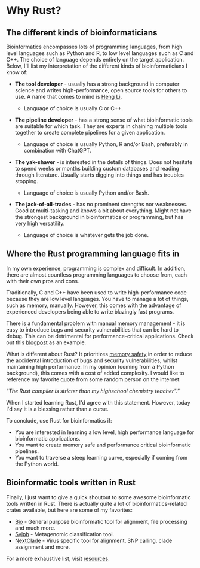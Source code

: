 # Why Rust?

## The different kinds of bioinformaticians
Bioinformatics encompasses lots of programming languages, from high level languages such as Python and R, to low level languages such as C and C++. The choice of language depends entirely on the target application. Below, I'll list my interpretation of the different kinds of bioinformaticians I know of:

- **The tool developer** - usually has a strong background in computer science and writes high-performance, open source tools for others to use. A name that comes to mind is [Heng Li](https://github.com/lh3).
    - Language of choice is usually C or C++.

- **The pipeline developer** - has a strong sense of what bioinformatic tools are suitable for which task. They are experts in chaining multiple tools together to create complete pipelines for a given application.
    - Language of choice is usually Python, R and/or Bash, preferably in combination with ChatGPT.

- **The yak-shaver** - is interested in the details of things. Does not hesitate to spend weeks or months building custom databases and reading through literature. Usually starts digging into things and has troubles stopping.
    - Language of choice is usually Python and/or Bash.

- **The jack-of-all-trades** - has no prominent strengths nor weaknesses. Good at multi-tasking and knows a bit about everything. Might not have the strongest background in bioinformatics or programming, but has very high versatility.
    - Language of choice is whatever gets the job done.

## Where the Rust programming language fits in
In my own experience, programming is complex and difficult. In addition, there are almost countless programming languages to choose from, each with their own pros and cons.

Traditionally, C and C++ have been used to write high-performance code because they are low level languages. You have to manage a lot of things, such as memory, manually. However, this comes with the advantage of experienced developers being able to write blazingly fast programs.

There is a fundamental problem with manual memory management - it is easy to introduce bugs and security vulnerabilities that can be hard to debug. This can be detrimental for performance-critical applications. Check out this [blogpost](https://security.googleblog.com/2024/10/safer-with-google-advancing-memory.html) as an example.

What is different about Rust? It prioritizes [memory safety](https://doc.rust-lang.org/nomicon/meet-safe-and-unsafe.html) in order to reduce the accidental introduction of bugs and security vulnerabilities, whilst maintaining high performance. In my opinion (coming from a Python background), this comes with a cost of added complexity. I would like to reference my favorite quote from some random person on the internet:

<q><em>The Rust compiler is stricter than my highschool chemistry teacher".</em></q>

When I started learning Rust, I'd agree with this statement. However, today I'd say it is a blessing rather than a curse.

To conclude, use Rust for bioinformatics if:
- You are interested in learning a low level, high performance language for bioinformatic applications.
- You want to create memory safe and performance critical bioinformatic pipelines.
- You want to traverse a steep learning curve, especially if coming from the Python world.

## Bioinformatic tools written in Rust
Finally, I just want to give a quick shoutout to some awesome bioinformatic tools written in Rust. There is actually quite a lot of bioinformatics-related crates available, but here are some of my favorites:
- [Bio](http://docs.rs/bio/latest/bio/) - General purpose bioinformatic tool for alignment, file processing and much more.
- [Sylph](https://github.com/bluenote-1577/sylph) - Metagenomic classification tool.
- [NextClade](https://github.com/nextstrain/nextclade) - Virus specific tool for alignment, SNP calling, clade assignment and more.

For a more exhaustive list, visit [resources](../suffix/3_awesome_bioinformatic_tools.md).
